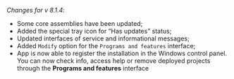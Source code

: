 _Changes for v 8.1.4_: 
- Some core assemblies have been updated;
- Added the special tray icon for “Has updates” status;
- Updated interfaces of service and informational messages;
- Added `Modify` option for the `Programs and features` interface;
- App is now able to register the installation in the Windows control panel. You can now check info, access help or remove deployed projects through the **Programs and features** interface
